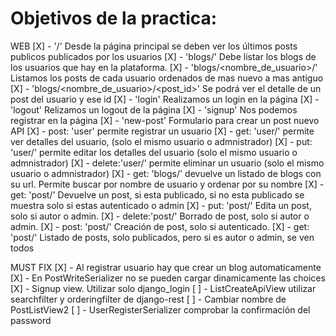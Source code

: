 # Objetivos de la practica:
WEB
 [X] - '/' Desde la página principal se deben ver los últimos posts publicos publicados por los usuarios
 [X] - 'blogs/' Debe listar los blogs de los usuarios que hay en la plataforma.
 [X] - 'blogs/<nombre_de_usuario>/' Listamos los posts de cada usuario ordenados de mas nuevo a mas antiguo
 [X] - 'blogs/<nombre_de_usuario>/<post_id>' Se podrá ver el detalle de un post del usuario y ese id
 [X] - 'login' Realizamos un login en la página
[X] - 'logout' Relizamos un logout de la página
[X] - 'signup' Nos podemos registrar en la página
[X] - 'new-post' Formulario para crear un post nuevo
API
 [X] - post:   'user' permite registrar un usuario
 [X] - get:   'user/<id>' permite ver detalles del usuario, (solo el mismo usuario o admnistrador)
 [X] - put:   'user/<id>' permite editar los detalles del usuario (solo el mismo usuario o admnistrador)
 [X] - delete:'user/<id>' permite eliminar un usuario (solo el mismo usuario o admnistrador)
 [X] - get:   'blogs/' devuelve un listado de blogs con su url. Permite buscar por nombre de usuario y ordenar por su nombre
 [X] - get:   'post/<id>' Devuelve un post, si esta publicado, si no esta publicado se muestra solo si estas autenticado o admin
 [X] - put:   'post/<id>' Edita un post, solo si autor o admin.
 [X] - delete:'post/<id>' Borrado de post, solo si autor o admin.
 [X] - post:  'post/' Creación de post, solo si autenticado.
[X] - get:   'post/' Listado de posts, solo publicados, pero si es autor o admin, se ven todos

MUST FIX
[X] - Al registrar usuario hay que crear un blog automaticamente
[X] - En PostWriteSerializer no se pueden cargar dinamicamente las choices
[X] - Signup view. Utilizar solo django_login 
[ ] - ListCreateApiView utilizar searchfilter y orderingfilter de django-rest
[ ] - Cambiar nombre de PostListView2
[ ] - UserRegisterSerializer comprobar la confirmación del password